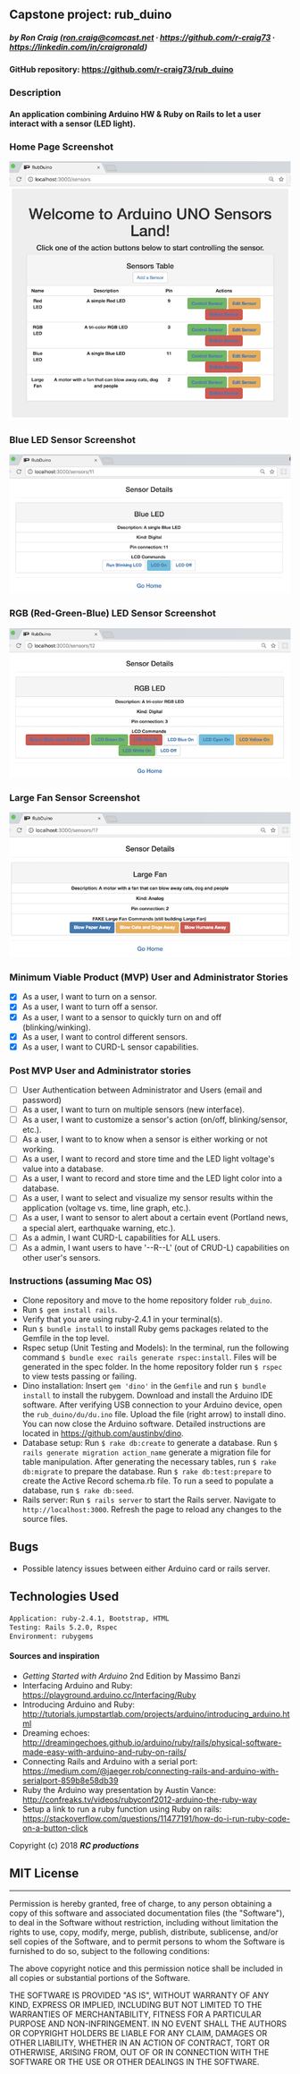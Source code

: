 ## Capstone project: rub_duino

##### by Ron Craig (ron.craig@comcast.net ∙ https://github.com/r-craig73 ∙ https://linkedin.com/in/craigronald)

#### GitHub repository: https://github.com/r-craig73/rub_duino

### Description
#### An application combining Arduino HW & Ruby on Rails to let a user interact with a sensor (LED light).

### Home Page Screenshot
<kbd><img src="./app/assets/images/Rub_dino_homepage.png" alt="Rub_dino's Home Page Screenshot"></kbd>

### Blue LED Sensor Screenshot
<kbd><img src="./app/assets/images/Blue_LED_sensor.png" alt="Blue LED Sensor Screenshot"></kbd>

### RGB (Red-Green-Blue) LED Sensor Screenshot
<kbd><img src="./app/assets/images/RGB_LED_sensor.png" alt="RGB LED Sensor Screenshot"></kbd>

### Large Fan Sensor Screenshot
<kbd><img src="./app/assets/images/Large_fan_sensor.png" alt="Large Fan Sensor Screenshot"></kbd>

###  Minimum Viable Product (MVP) User and Administrator Stories
- [x] As a user, I want to turn on a sensor.
- [x] As a user, I want to turn off a sensor.
- [x] As a user, I want to a sensor to quickly turn on and off (blinking/winking).
- [x] As a user, I want to control different sensors.
- [x] As a user, I want to CURD-L sensor capabilities.

### Post MVP User and Administrator stories
- [ ] User Authentication between Administrator and Users (email and password)
- [ ] As a user, I want to turn on multiple sensors (new interface).
- [ ] As a user, I want to customize a sensor's action (on/off, blinking/sensor, etc.).
- [ ] As a user, I want to to know when a sensor is either working or not working.
- [ ] As a user, I want to record and store time and the LED light voltage's value into a database.
- [ ] As a user, I want to record and store time and the LED light color into a database.
- [ ] As a user, I want to select and visualize my sensor results within the application (voltage vs. time, line graph, etc.).
- [ ] As a user, I want to sensor to alert about a certain event (Portland news, a special alert, earthquake warning, etc.).
- [ ] As a admin, I want CURD-L capabilities for ALL users.
- [ ] As a admin, I want users to have '--R--L' (out of CRUD-L) capabilities on other user's sensors.

### Instructions (assuming Mac OS)
* Clone repository and move to the home repository folder `rub_duino`.
* Run `$ gem install rails`.
* Verify that you are using ruby-2.4.1 in your terminal(s).
* Run `$ bundle install` to install Ruby gems packages related to the Gemfile in the top level.
* Rspec setup (Unit Testing and Models): In the terminal, run the following command `$ bundle exec rails generate rspec:install`. Files will be generated in the spec folder. In the home repository folder run `$ rspec` to view tests passing or failing.
* Dino installation: Insert `gem 'dino'` in the `Gemfile` and run `$ bundle install` to install the rubygem. Download and install the Arduino IDE software. After verifying USB connection to your Arduino device, open the `rub_duino/du/du.ino` file.  Upload the file (right arrow) to install dino. You can now close the Arduino software.  Detailed instructions are located in https://github.com/austinbv/dino.
* Database setup: Run `$ rake db:create` to generate a database. Run `$ rails generate migration action_name` generate a migration file for table manipulation. After generating the necessary tables, run `$ rake db:migrate` to prepare the database. Run `$ rake db:test:prepare` to create the Active Record schema.rb file. To run a seed to populate a database, run `$ rake db:seed`.
* Rails server: Run `$ rails server` to start the Rails server. Navigate to `http://localhost:3000`. Refresh the page to reload any changes to the source files.

## Bugs
* Possible latency issues between either Arduino card or rails server.

## Technologies Used
```
Application: ruby-2.4.1, Bootstrap, HTML
Testing: Rails 5.2.0, Rspec
Environment: rubygems
```

#### Sources and inspiration
* _Getting Started with Arduino_ 2nd Edition by Massimo Banzi
* Interfacing Arduino and Ruby: https://playground.arduino.cc/Interfacing/Ruby
* Introducing Arduino and Ruby: http://tutorials.jumpstartlab.com/projects/arduino/introducing_arduino.html
* Dreaming echoes: http://dreamingechoes.github.io/arduino/ruby/rails/physical-software-made-easy-with-arduino-and-ruby-on-rails/
* Connecting Rails and Arduino with a serial port: https://medium.com/@jaeger.rob/connecting-rails-and-arduino-with-serialport-859b8e58db39
* Ruby the Arduino way presentation by Austin Vance: http://confreaks.tv/videos/rubyconf2012-arduino-the-ruby-way
* Setup a link to run a ruby function using Ruby on rails: https://stackoverflow.com/questions/11477191/how-do-i-run-ruby-code-on-a-button-click

Copyright (c) 2018 **_RC productions_**

## MIT License
-----------
Permission is hereby granted, free of charge, to any person obtaining a copy of this software and associated documentation files (the "Software"), to deal in the Software without restriction, including without limitation the rights to use, copy, modify, merge, publish, distribute, sublicense, and/or sell copies of the Software, and to permit persons to whom the Software is furnished to do so, subject to the following conditions:

The above copyright notice and this permission notice shall be included in all copies or substantial portions of the Software.

THE SOFTWARE IS PROVIDED "AS IS", WITHOUT WARRANTY OF ANY KIND, EXPRESS OR
IMPLIED, INCLUDING BUT NOT LIMITED TO THE WARRANTIES OF MERCHANTABILITY,
FITNESS FOR A PARTICULAR PURPOSE AND NON-INFRINGEMENT. IN NO EVENT SHALL THE AUTHORS OR COPYRIGHT HOLDERS BE LIABLE FOR ANY CLAIM, DAMAGES OR OTHER
LIABILITY, WHETHER IN AN ACTION OF CONTRACT, TORT OR OTHERWISE, ARISING FROM, OUT OF OR IN CONNECTION WITH THE SOFTWARE OR THE USE OR OTHER DEALINGS IN THE SOFTWARE.
